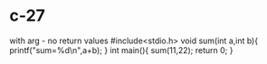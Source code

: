 # c-27
with arg - no return values
#include<stdio.h>
void sum(int a,int b){
	printf("sum=%d\n",a+b);
}
int main(){
	sum(11,22);
	return 0;
}                                           
